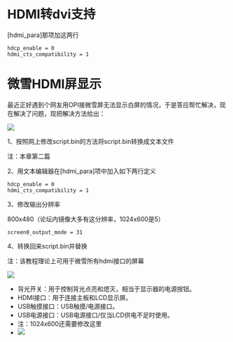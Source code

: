 # HDMI转dvi支持

\[hdmi\_para\]那项加这两行

```
hdcp_enable = 0
hdmi_cts_compatibility = 1
```

# 微雪HDMI屏显示

最近正好遇到个网友用OPI接微雪屏无法显示白屏的情况，于是答应帮忙解决，现在解决了问题，现把解决方法给出：

![](http://www.seguridadwireless.es/wp-content/uploads/2016/04/orangepi_plus_waveshare.jpg)

1、按照网上修改script.bin的方法将script.bin转换成文本文件

注：本章第二篇

2、用文本编辑器在\[hdmi\_para\]项中加入如下两行定义

```
hdcp_enable = 0
hdmi_cts_compatibility = 1
```

3、修改输出分辨率

800x480（论坛内镜像大多有这分辨率，1024x600是5）

```
screen0_output_mode = 31
```

4、转换回来script.bin并替换

注：该教程理论上可用于微雪所有hdmi接口的屏幕

[![](http://www.waveshare.net/w/upload/thumb/d/d1/5inch-HDMI-LCD-B-1.png/400px-5inch-HDMI-LCD-B-1.png)](http://www.waveshare.net/wiki/文件%3A5inch-HDMI-LCD-B-1.png)

* 背光开关：用于控制背光点亮和熄灭，相当于显示器的电源按钮。
* HDMI接口：用于连接主板和LCD显示屏。
* USB触摸接口：USB触摸/电源接口。
* USB电源接口：USB电源接口/仅当LCD供电不足时使用。
* 注：1024x600还需要修改这里
* ![](http://www.orangepi.cn/orangepibbscn/data/attachment/forum/201701/02/232121t9u9hm8m129fzpuk.png)



